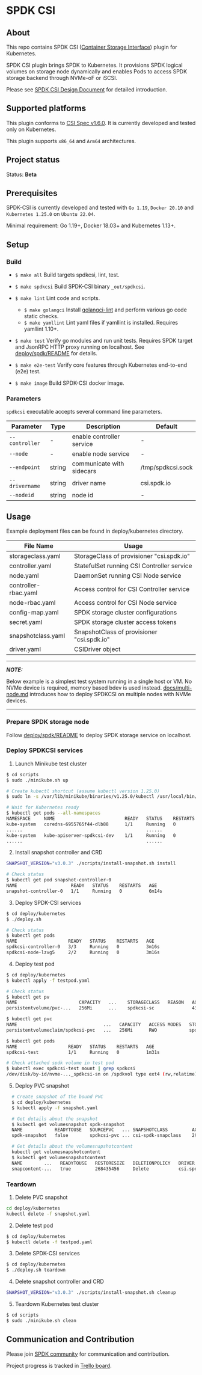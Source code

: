 # SPDK CSI

## About

This repo contains SPDK CSI ([Container Storage Interface](https://github.com/container-storage-interface/)) plugin for Kubernetes.

SPDK CSI plugin brings SPDK to Kubernetes. It provisions SPDK logical volumes on storage node dynamically and enables Pods to access SPDK storage backend through NVMe-oF or iSCSI.

Please see [SPDK CSI Design Document](https://docs.google.com/document/d/1aLi6SkNBp__wjG7YkrZu7DdhoftAquZiWiIOMy3hskY/) for detailed introduction.

## Supported platforms

This plugin conforms to [CSI Spec v1.6.0](https://github.com/container-storage-interface/spec/blob/v1.6.0/spec.md). It is currently developed and tested only on Kubernetes.

This plugin supports `x86_64` and `Arm64` architectures.

## Project status

Status: **Beta**

## Prerequisites

SPDK-CSI is currently developed and tested with `Go 1.19`, `Docker 20.10` and `Kubernetes 1.25.0` on `Ubuntu 22.04`.

Minimal requirement: Go 1.19+, Docker 18.03+ and Kubernetes 1.13+.

## Setup

### Build

- `$ make all`
Build targets spdkcsi, lint, test.

- `$ make spdkcsi`
Build SPDK-CSI binary `_out/spdkcsi`.

- `$ make lint`
Lint code and scripts.
  - `$ make golangci`
Install [golangci-lint](https://github.com/golangci/golangci-lint) and perform various go code static checks.
  - `$ make yamllint`
Lint yaml files if yamllint is installed. Requires yamllint 1.10+.

- `$ make test`
Verify go modules and run unit tests. Requires SPDK target and JsonRPC HTTP proxy running on localhost. See [deploy/spdk/README](deploy/spdk/README.md) for details.

- `$ make e2e-test`
Verify core features through Kubernetes end-to-end (e2e) test.

- `$ make image`
Build SPDK-CSI docker image.

### Parameters

`spdkcsi` executable accepts several command line parameters.

| Parameter      | Type   | Description               | Default           |
| ---------      | ----   | -----------               | -------           |
| `--controller` | -      | enable controller service | -                 |
| `--node`       | -      | enable node service       | -                 |
| `--endpoint`   | string | communicate with sidecars | /tmp/spdkcsi.sock |
| `--drivername` | string | driver name               | csi.spdk.io       |
| `--nodeid`     | string | node id                   | -                 |

## Usage

Example deployment files can be found in deploy/kubernetes directory.

| File Name            | Usage                                      |
| -------------------- | -----                                      |
| storageclass.yaml    | StorageClass of provisioner "csi.spdk.io"  |
| controller.yaml      | StatefulSet running CSI Controller service |
| node.yaml            | DaemonSet running CSI Node service         |
| controller-rbac.yaml | Access control for CSI Controller service  |
| node-rbac.yaml       | Access control for CSI Node service        |
| config-map.yaml      | SPDK storage cluster configurations        |
| secret.yaml          | SPDK storage cluster access tokens         |
| snapshotclass.yaml   | SnapshotClass of provisioner "csi.spdk.io" |
| driver.yaml          | CSIDriver object                           |

---
**_NOTE:_**

Below example is a simplest test system running in a single host or VM. No NVMe device is required, memory based bdev is used instead.
[docs/multi-node.md](docs/multi-node.md) introduces how to deploy SPDKCSI on multiple nodes with NVMe devices.

---

### Prepare SPDK storage node

Follow [deploy/spdk/README](deploy/spdk/README.md) to deploy SPDK storage service on localhost.

### Deploy SPDKCSI services

1. Launch Minikube test cluster
  ```bash
  $ cd scripts
  $ sudo ./minikube.sh up

  # Create kubectl shortcut (assume kubectl version 1.25.0)
  $ sudo ln -s /var/lib/minikube/binaries/v1.25.0/kubectl /usr/local/bin/kubectl

  # Wait for Kubernetes ready
  $ kubectl get pods --all-namespaces
  NAMESPACE     NAME                          READY   STATUS    RESTARTS   AGE
  kube-system   coredns-6955765f44-dlb88      1/1     Running   0          81s
  ......                                              ......
  kube-system   kube-apiserver-spdkcsi-dev    1/1     Running   0          67s
  ......                                              ......
  ```

2. Install snapshot controller and CRD
  ```bash
  SNAPSHOT_VERSION="v3.0.3" ./scripts/install-snapshot.sh install

  # Check status
  $ kubectl get pod snapshot-controller-0
  NAME                    READY   STATUS    RESTARTS   AGE
  snapshot-controller-0   1/1     Running   0          6m14s
  ```

3. Deploy SPDK-CSI services
  ```bash
  $ cd deploy/kubernetes
  $ ./deploy.sh

  # Check status
  $ kubectl get pods
  NAME                   READY   STATUS    RESTARTS   AGE
  spdkcsi-controller-0   3/3     Running   0          3m16s
  spdkcsi-node-lzvg5     2/2     Running   0          3m16s
  ```

4. Deploy test pod
  ```bash
  $ cd deploy/kubernetes
  $ kubectl apply -f testpod.yaml

  # Check status
  $ kubectl get pv
  NAME                       CAPACITY   ...    STORAGECLASS   REASON   AGE
  persistentvolume/pvc-...   256Mi      ...    spdkcsi-sc              43s

  $ kubectl get pvc
  NAME                                ...   CAPACITY   ACCESS MODES   STORAGECLASS   AGE
  persistentvolumeclaim/spdkcsi-pvc   ...   256Mi      RWO            spdkcsi-sc     44s

  $ kubectl get pods
  NAME                   READY   STATUS    RESTARTS   AGE
  spdkcsi-test           1/1     Running   0          1m31s

  # Check attached spdk volume in test pod
  $ kubectl exec spdkcsi-test mount | grep spdkcsi
  /dev/disk/by-id/nvme-..._spdkcsi-sn on /spdkvol type ext4 (rw,relatime)
  ```

5. Deploy PVC snapshot
```bash
  # Create snapshot of the bound PVC
  $ cd deploy/kubernetes
  $ kubectl apply -f snapshot.yaml

  # Get details about the snapshot
  $ kubectl get volumesnapshot spdk-snapshot
  NAME            READYTOUSE   SOURCEPVC   ... SNAPSHOTCLASS         AGE
  spdk-snapshot   false        spdkcsi-pvc ... csi-spdk-snapclass    29s

  # Get details about the volumesnapshotcontent
  kubectl get volumesnapshotcontent
  $ kubectl get volumesnapshotcontent
  NAME        ...   READYTOUSE   RESTORESIZE   DELETIONPOLICY   DRIVER        VOLUMESNAPSHOTCLASS   VOLUMESNAPSHOT   AGE
  snapcontent-...   true         268435456     Delete           csi.spdk.io   csi-spdk-snapclass    spdk-snapshot    29s
```

### Teardown

1. Delete PVC snapshot
  ```bash
  cd deploy/kubernetes
  kubectl delete -f snapshot.yaml
  ```

2. Delete test pod
  ```bash
  $ cd deploy/kubernetes
  $ kubectl delete -f testpod.yaml
  ```

3. Delete SPDK-CSI services
  ```bash
  $ cd deploy/kubernetes
  $ ./deploy.sh teardown
  ```

4. Delete snapshot controller and CRD
  ```bash
  SNAPSHOT_VERSION="v3.0.3" ./scripts/install-snapshot.sh cleanup
  ```

5. Teardown Kubernetes test cluster
  ```bash
  $ cd scripts
  $ sudo ./minikube.sh clean
  ```

## Communication and Contribution

Please join [SPDK community](https://spdk.io/community/) for communication and contribution.

Project progress is tracked in [Trello board](https://trello.com/b/nBujJzya/kubernetes-integration).
